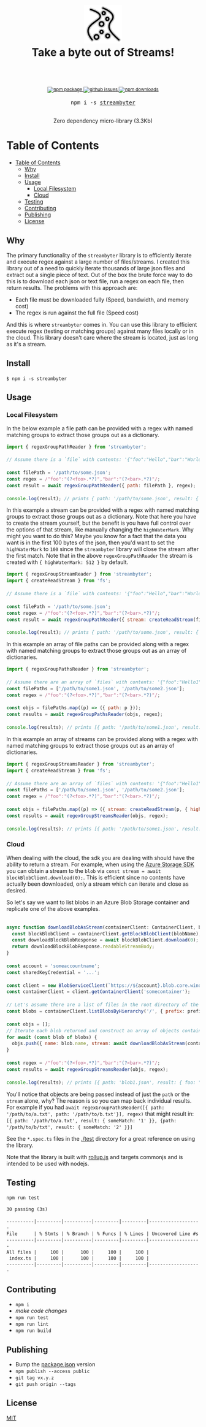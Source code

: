 <div align="center">
  <h1>
    <br/>
    <img src="./images/stream.svg"/>
    <br />
    Take a byte out of Streams!
    <br />
    <br />
  </h1>
  <sup>
    <br />
    <a href="https://www.npmjs.com/package/streambyter">
       <img src="https://img.shields.io/npm/v/streambyter.svg" alt="npm package" />
    </a>
    <a href="https://github.com/engineersamuel/streambyter/issues">
      <img src="https://img.shields.io/github/issues/engineersamuel/streambyter" alt="github issues" />
    </a>
    <a href="https://www.npmjs.com/package/streambyter">
      <img src="https://img.shields.io/npm/dm/streambyter.svg" alt="npm downloads" />
    </a>
  </sup>
  <br />
  <pre>npm i -s <a href="https://www.npmjs.com/package/streambyter">streambyter</a></pre>
  <br />
  Zero dependency micro-library (3.3Kb)
  <br />
</div>

# Table of Contents

- [Table of Contents](#table-of-contents)
  - [Why](#why)
  - [Install](#install)
  - [Usage](#usage)
    - [Local Filesystem](#local-filesystem)
    - [Cloud](#cloud)
  - [Testing](#testing)
  - [Contributing](#contributing)
  - [Publishing](#publishing)
  - [License](#license)

## Why

The primary functionality of the `streambyter` library is to efficiently iterate and execute regex against a large number of files/streams.  I created this library out of a need to quickly iterate thousands of large json files and extract out a single piece of text.  Out of the box the brute force way to do this is to download each json or text file, run a regex on each file, then return results.  The problems with this approach are:

- Each file must be downloaded fully (Speed, bandwidth, and memory cost)
- The regex is run against the full file (Speed cost)

And this is where `streambyter` comes in.  You can use this library to efficient execute regex (testing or matching groups) against many files locally or in the cloud.  This library doesn't care where the stream is located, just as long as it's a stream.

## Install

`$ npm i -s streambyter`

## Usage

### Local Filesystem

In the below example a file path can be provided with a regex with named matching groups to extract those groups out as a dictionary.

```javascript
import { regexGroupPathReader } from 'streambyter';

// Assume there is a `file` with contents: '{"foo":"Hello","bar":"World", /* more content */}'

const filePath = '/path/to/some.json';
const regex = /"foo":"(?<foo>.*?)","bar":"(?<bar>.*?)"/;
const result = await regexGroupPathReader({ path: filePath }, regex);

console.log(result); // prints { path: '/path/to/some.json', result: { foo: "Hello", bar: "World" }}
```

In this example a stream can be provided with a regex with named matching groups to extract those groups out as a dictionary.  Note that here you have to create the stream yourself, but the benefit is you have full control over the options of that stream, like manually changing the `highWaterMark`.  Why might you want to do this?  Maybe you know for a fact that the data you want is in the first 100 bytes of the json, then you'd want to set the `highWaterMark` to `100` since the `streambyter` library will close the stream after the first match.  Note that in the above `regexGroupPathReader` the stream is created with `{ highWaterMark: 512 }` by default.

```javascript
import { regexGroupStreamReader } from 'streambyter';
import { createReadStream } from 'fs';

// Assume there is a `file` with contents: '{"foo":"Hello","bar":"World", /* more content */}'

const filePath = '/path/to/some.json';
const regex = /"foo":"(?<foo>.*?)","bar":"(?<bar>.*?)"/;
const result = await regexGroupPathReader({ stream: createReadStream(filePath, { highWaterMark: 100 }) }, regex);

console.log(result); // prints { path: '/path/to/some.json', result: { foo: "Hello", bar: "World" }}
```

In this example an array of file paths can be provided along with a regex with named matching groups to extract those groups out as an array of dictionaries.

```javascript
import { regexGroupPathsReader } from 'streambyter';

// Assume there are an array of `files` with contents: '{"foo":"Hello1","bar":"World1", /* more content */}'
const filePaths = ['/path/to/some1.json', '/path/to/some2.json'];
const regex = /"foo":"(?<foo>.*?)","bar":"(?<bar>.*?)"/;

const objs = filePaths.map((p) => ({ path: p }));
const results = await regexGroupPathsReader(objs, regex);

console.log(results); // prints [{ path: '/path/to/some1.json', result: { foo: "Hello1", bar: "World1" }}, { path: '/path/to/some2.json', result: { foo: "Hello2", bar: "World2" }}]
```

In this example an array of streams can be provided along with a regex with named matching groups to extract those groups out as an array of dictionaries.

```javascript
import { regexGroupStreamsReader } from 'streambyter';
import { createReadStream } from 'fs';

// Assume there are an array of `files` with contents: '{"foo":"Hello1","bar":"World1", /* more content */}'
const filePaths = ['/path/to/some1.json', '/path/to/some2.json'];
const regex = /"foo":"(?<foo>.*?)","bar":"(?<bar>.*?)"/;

const objs = filePaths.map((p) => ({ stream: createReadStream(p, { highWaterMark: 100 }) }));
const results = await regexGroupStreamsReader(objs, regex);

console.log(results); // prints [{ path: '/path/to/some1.json', result: { foo: "Hello1", bar: "World1" }}, { path: '/path/to/some2.json', results: { foo: "Hello2", bar: "World2" }}]
```

### Cloud

When dealing with the cloud, the sdk you are dealing with should have the ability to return a stream.  For example, when using the [Azure Storage SDK](https://github.com/Azure/azure-sdk-for-js/blob/main/sdk/storage/storage-blob/samples/typescript/src/basic.ts#L82) you can obtain a stream to the `blob` via `const stream = await blockBlobClient.download(0);`.   This is efficient since no contents have actually been downloaded, only a stream which can iterate and close as desired.

So let's say we want to list blobs in an Azure Blob Storage container and replicate one of the above examples.

```javascript

async function downloadBlobAsStream(containerClient: ContainerClient, blobName: string): Promise<NodeJS.ReadableStream> {
  const blockBlobClient = containerClient.getBlockBlobClient(blobName);
  const downloadBlockBlobResponse = await blockBlobClient.download(0);
  return downloadBlockBlobResponse.readableStreamBody;
}

const account = 'someaccountname';
const sharedKeyCredential = '...';

const client = new BlobServiceClient(`https://${account}.blob.core.windows.net`, sharedKeyCredential);
const containerClient = client.getContainerClient('somecontainer');

// Let's assume there are a list of files in the root directory of the container
const blobs = containerClient.listBlobsByHierarchy('/', { prefix: prefix || '' });

const objs = [];
// Iterate each blob returned and construct an array of objects containing the stream reference for each blob
for await (const blob of blobs) {
  objs.push({ name: blob.name, stream: await downloadBlobAsStream(containerClient, blob.name) });
}

const regex = /"foo":"(?<foo>.*?)","bar":"(?<bar>.*?)"/;
const results = await regexGroupStreamsReader(objs, regex);

console.log(results); // prints [{ path: 'blob1.json', result: { foo: "Hello1", bar: "World1" }}, { path: 'blob2.json', results: { foo: "Hello2", bar: "World2" }}]
```

You'll notice that objects are being passed instead of just the `path` or the `stream` alone, why?  The reason is so you can map back individual results.  For example if you had `await regexGroupPathsReader([{ path: '/path/to/a.txt', path: '/path/to/b.txt'}], regex)` that might result in: `[{ path: '/path/to/a.txt', result: { someMatch: '1' }}, {path: '/path/to/b/txt', result: { someMatch: '2' }}]`

See the `*.spec.ts` files in the [./test](https://github.com/engineersamuel/streambyter/tree/master/test) directory for a great reference on using the library.

Note that the library is built with [rollup.js](https://rollupjs.org/) and targets commonjs and is intended to be used with nodejs.

## Testing

`npm run test`

```text
30 passing (3s)

----------|---------|----------|---------|---------|-------------------
File      | % Stmts | % Branch | % Funcs | % Lines | Uncovered Line #s
----------|---------|----------|---------|---------|-------------------
All files |     100 |      100 |     100 |     100 |
 index.ts |     100 |      100 |     100 |     100 |
----------|---------|----------|---------|---------|-------------------
```

## Contributing

- `npm i`
- _make code changes_
- `npm run test`
- `npm run lint`
- `npm run build`

## Publishing

- Bump the [package.json](package.json) version
- `npm publish --access public`
- `git tag vx.y.z`
- `git push origin --tags`

## License

[MIT](./LICENSE)
